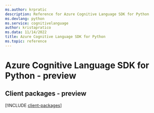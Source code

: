 ```yaml
---
ms.author: krpratic
description: Reference for Azure Cognitive Language SDK for Python
ms.devlang: python
ms.service: cognitivelanguage
author: kristapratico
ms.data: 11/14/2022
title: Azure Cognitive Language SDK for Python
ms.topic: reference
---
```

# Azure Cognitive Language SDK for Python - preview

## Client packages - preview
[!INCLUDE [client-packages](cognitive-language-client-index.md)]